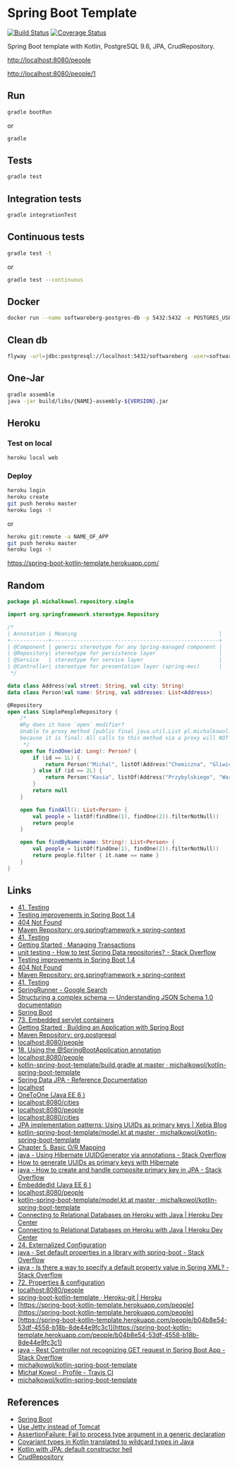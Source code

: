# Spring Boot Template

[![Build Status](https://travis-ci.org/michalkowol/kotlin-spring-boot-template.svg?branch=master)](https://travis-ci.org/michalkowol/kotlin-spring-boot-template)
[![Coverage Status](https://codecov.io/github/michalkowol/kotlin-spring-boot-template/badge.svg?branch=master)](https://codecov.io/github/michalkowol/kotlin-spring-boot-template?branch=master)

Spring Boot template with Kotlin, PostgreSQL 9.6, JPA, CrudRepository.

[http://localhost:8080/people](http://localhost:8080/people)

[http://localhost:8080/people/1](http://localhost:8080/people/1)


## Run

```bash
gradle bootRun
```

or

```bash
gradle
```

## Tests

```bash
gradle test
```

## Integration tests

```bash
gradle integrationTest
```

## Continuous tests

```bash
gradle test -t
```

or

```bash
gradle test --continuous
```

## Docker

```bash
docker run --name softwareberg-postgres-db -p 5432:5432 -e POSTGRES_USER=softwareberg -e POSTGRES_PASSWORD=softwareberg -d postgres:9.6
```

## Clean db

```bash
flyway -url=jdbc:postgresql://localhost:5432/softwareberg -user=softwareberg -password=softwareberg clean
```

## One-Jar

```bash
gradle assemble
java -jar build/libs/{NAME}-assembly-${VERSION}.jar
```

## Heroku

### Test on local

```bash
heroku local web
```

### Deploy

```bash
heroku login
heroku create
git push heroku master
heroku logs -t
```

or

```bash
heroku git:remote -a NAME_OF_APP
git push heroku master
heroku logs -t
```

https://spring-boot-kotlin-template.herokuapp.com/

## Random

```kotlin
package pl.michalkowol.repository.simple

import org.springframework.stereotype.Repository

/*
| Annotation | Meaning                                             |
+------------+-----------------------------------------------------+
| @Component | generic stereotype for any Spring-managed component |
| @Repository| stereotype for persistence layer                    |
| @Service   | stereotype for service layer                        |
| @Controller| stereotype for presentation layer (spring-mvc)      |
 */

data class Address(val street: String, val city: String)
data class Person(val name: String, val addresses: List<Address>)

@Repository
open class SimplePeopleRepository {
    /*
    Why does it have `open` modifier?
    Unable to proxy method [public final java.util.List pl.michalkowol.repository.simple.SimplePeopleRepository.findByName(java.lang.String)]
    because it is final: All calls to this method via a proxy will NOT be routed to the target instance.
     */
    open fun findOne(id: Long): Person? {
        if (id == 1L) {
            return Person("Michal", listOf(Address("Chemiczna", "Gliwice"), Address("Pulawska", "Warszawa")))
        } else if (id == 2L) {
            return Person("Kasia", listOf(Address("Przybylskiego", "Warszawa")))
        }
        return null
    }

    open fun findAll(): List<Person> {
        val people = listOf(findOne(1), findOne(2)).filterNotNull()
        return people
    }

    open fun findByName(name: String): List<Person> {
        val people = listOf(findOne(1), findOne(2)).filterNotNull()
        return people.filter { it.name == name }
    }
}
```

## Links

* [41. Testing](https://docs.spring.io/spring-boot/docs/current/reference/html/boot-features-testing.html)
* [Testing improvements in Spring Boot 1.4](https://spring.io/blog/2016/04/15/testing-improvements-in-spring-boot-1-4)
* [404 Not Found](http://docs.spring.io/spring-boot/docs/current/api/org/springframework/boot/test/SpringApplicationConfiguration.html)
* [Maven Repository: org.springframework » spring-context](https://mvnrepository.com/artifact/org.springframework/spring-context)
* [41. Testing](https://docs.spring.io/spring-boot/docs/current/reference/html/boot-features-testing.html)
* [Getting Started · Managing Transactions](https://spring.io/guides/gs/managing-transactions/)
* [unit testing - How to test Spring Data repositories? - Stack Overflow](http://stackoverflow.com/questions/23435937/how-to-test-spring-data-repositories)
* [Testing improvements in Spring Boot 1.4](https://spring.io/blog/2016/04/15/testing-improvements-in-spring-boot-1-4)
* [404 Not Found](http://docs.spring.io/spring-boot/docs/current/api/org/springframework/boot/test/SpringApplicationConfiguration.html)
* [Maven Repository: org.springframework » spring-context](https://mvnrepository.com/artifact/org.springframework/spring-context)
* [41. Testing](https://docs.spring.io/spring-boot/docs/current/reference/html/boot-features-testing.html)
* [SpringRunner - Google Search](https://www.google.pl/search?q=SpringRunner&oq=SpringRunner&aqs=chrome..69i57j0l5.375j0j1&sourceid=chrome&ie=UTF-8)
* [Structuring a complex schema — Understanding JSON Schema 1.0 documentation](https://spacetelescope.github.io/understanding-json-schema/structuring.html#reuse)
* [Spring Boot](https://projects.spring.io/spring-boot/)
* [73. Embedded servlet containers](https://docs.spring.io/spring-boot/docs/current/reference/html/howto-embedded-servlet-containers.html)
* [Getting Started · Building an Application with Spring Boot](https://spring.io/guides/gs/spring-boot/)
* [Maven Repository: org.postgresql](https://mvnrepository.com/artifact/org.postgresql)
* [localhost:8080/people](http://localhost:8080/people)
* [18. Using the @SpringBootApplication annotation](http://docs.spring.io/autorepo/docs/spring-boot/current/reference/html/using-boot-using-springbootapplication-annotation.html)
* [localhost:8080/people](http://localhost:8080/people)
* [kotlin-spring-boot-template/build.gradle at master · michalkowol/kotlin-spring-boot-template](https://github.com/michalkowol/kotlin-spring-boot-template/blob/master/build.gradle)
* [Spring Data JPA - Reference Documentation](https://docs.spring.io/spring-data/jpa/docs/current/reference/html/)
* [localhost](http://localhost:8080/people/1)
* [OneToOne (Java EE 6 )](http://docs.oracle.com/javaee/6/api/index.html?javax/persistence/ManyToMany.html)
* [localhost:8080/cities](http://localhost:8080/cities)
* [localhost:8080/people](http://localhost:8080/people)
* [localhost:8080/cities](http://localhost:8080/cities)
* [JPA implementation patterns: Using UUIDs as primary keys | Xebia Blog](http://blog.xebia.com/jpa-implementation-patterns-using-uuids-as-primary-keys/)
* [kotlin-spring-boot-template/model.kt at master · michalkowol/kotlin-spring-boot-template](https://github.com/michalkowol/kotlin-spring-boot-template/blob/master/src/main/kotlin/pl/michalkowol/model/jpa/model.kt)
* [Chapter 5. Basic O/R Mapping](http://docs.jboss.org/hibernate/core/3.6/reference/en-US/html/mapping.html#d0e5294)
* [java - Using Hibernate UUIDGenerator via annotations - Stack Overflow](http://stackoverflow.com/questions/6356834/using-hibernate-uuidgenerator-via-annotations)
* [How to generate UUIDs as primary keys with Hibernate](http://www.thoughts-on-java.org/generate-uuids-primary-keys-hibernate/)
* [java - How to create and handle composite primary key in JPA - Stack Overflow](http://stackoverflow.com/questions/13032948/how-to-create-and-handle-composite-primary-key-in-jpa)
* [EmbeddedId (Java EE 6 )](https://docs.oracle.com/javaee/6/api/javax/persistence/EmbeddedId.html)
* [localhost:8080/people](http://localhost:8080/people)
* [kotlin-spring-boot-template/model.kt at master · michalkowol/kotlin-spring-boot-template](https://github.com/michalkowol/kotlin-spring-boot-template/blob/master/src/main/kotlin/pl/michalkowol/cities/model.kt)
* [Connecting to Relational Databases on Heroku with Java | Heroku Dev Center](https://devcenter.heroku.com/articles/connecting-to-relational-databases-on-heroku-with-java#using-the-spring_datasource_url-in-a-spring-boot-app)
* [Connecting to Relational Databases on Heroku with Java | Heroku Dev Center](https://devcenter.heroku.com/articles/connecting-to-relational-databases-on-heroku-with-java#using-the-spring_datasource_url-in-a-spring-boot-app)
* [24. Externalized Configuration](http://docs.spring.io/spring-boot/docs/current/reference/html/boot-features-external-config.html)
* [java - Set default properties in a library with spring-boot - Stack Overflow](http://stackoverflow.com/questions/28892948/set-default-properties-in-a-library-with-spring-boot)
* [java - Is there a way to specify a default property value in Spring XML? - Stack Overflow](http://stackoverflow.com/questions/2513484/is-there-a-way-to-specify-a-default-property-value-in-spring-xml)
* [72. Properties & configuration](https://docs.spring.io/spring-boot/docs/current/reference/html/howto-properties-and-configuration.html)
* [localhost:8080/people](http://localhost:8080/people)
* [spring-boot-kotlin-template · Heroku-git | Heroku](https://dashboard.heroku.com/apps/spring-boot-kotlin-template/deploy/heroku-git)
* [https://spring-boot-kotlin-template.herokuapp.com/people](https://spring-boot-kotlin-template.herokuapp.com/people)
* [https://spring-boot-kotlin-template.herokuapp.com/people/b04b8e54-53df-4558-b18b-8de44e9fc3c1](https://spring-boot-kotlin-template.herokuapp.com/people/b04b8e54-53df-4558-b18b-8de44e9fc3c1)
* [java - Rest Controller not recognizing GET request in Spring Boot App - Stack Overflow](http://stackoverflow.com/questions/37011790/rest-controller-not-recognizing-get-request-in-spring-boot-app)
* [michalkowol/kotlin-spring-boot-template](https://github.com/michalkowol/kotlin-spring-boot-template)
* [Michał Kowol - Profile - Travis CI](https://travis-ci.org/profile/michalkowol)
* [michalkowol/kotlin-spring-boot-template](https://github.com/michalkowol/kotlin-spring-boot-template)

## References

* [Spring Boot](http://projects.spring.io/spring-boot/)
* [Use Jetty instead of Tomcat](http://docs.spring.io/spring-boot/docs/current/reference/html/howto-embedded-servlet-containers.html#howto-use-jetty-instead-of-tomcat)
* [AssertionFailure: Fail to process type argument in a generic declaration](https://hibernate.atlassian.net/browse/HHH-9403)
* [Covariant types in Kotlin translated to wildcard types in Java](https://youtrack.jetbrains.com/issue/KT-5792)
* [Kotlin with JPA: default constructor hell](http://stackoverflow.com/questions/32038177/kotlin-with-jpa-default-constructor-hell)
* [CrudRepository](http://docs.spring.io/spring-data/data-commons/docs/1.6.1.RELEASE/reference/html/repositories.html)
